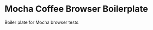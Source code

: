 Mocha Coffee Browser Boilerplate
================================
Boiler plate for Mocha browser tests.